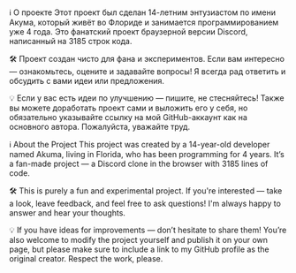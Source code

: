 ℹ️ О проекте
Этот проект был сделан 14-летним энтузиастом по имени Акума, который живёт во Флориде и занимается программированием уже 4 года. Это фанатский проект браузерной версии Discord, написанный на 3185 строк кода.

🛠 Проект создан чисто для фана и экспериментов.
Если вам интересно — ознакомьтесь, оцените и задавайте вопросы! Я всегда рад ответить и обсудить с вами идеи или предложения.

💡 Если у вас есть идеи по улучшению — пишите, не стесняйтесь!
Также вы можете доработать проект сами и выложить его у себя, но обязательно указывайте ссылку на мой GitHub-аккаунт как на основного автора. Пожалуйста, уважайте труд.


ℹ️ About the Project
This project was created by a 14-year-old developer named Akuma, living in Florida, who has been programming for 4 years. It’s a fan-made project — a Discord clone in the browser with 3185 lines of code.

🛠 This is purely a fun and experimental project.
If you're interested — take a look, leave feedback, and feel free to ask questions! I'm always happy to answer and hear your thoughts.

💡 If you have ideas for improvements — don’t hesitate to share them!
You’re also welcome to modify the project yourself and publish it on your own page, but please make sure to include a link to my GitHub profile as the original creator. Respect the work, please.
